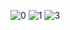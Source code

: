 ![0](https://github.com/Oliwia000/DesktopApp/assets/152185830/fb6c8439-9449-426b-8bdd-aeb701aa17e0)
![1](https://github.com/Oliwia000/DesktopApp/assets/152185830/94b41270-4fc1-416b-a162-5c0a69474b82)
![3](https://github.com/Oliwia000/DesktopApp/assets/152185830/957ee737-aa4a-40bf-b3e0-d3229452eed0)
